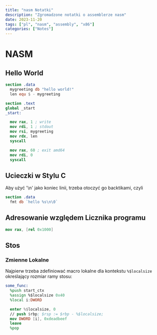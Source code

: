 ```yaml
---
title: "nasm Notatki"
description: "Zgromadzone notatki o assemblerze nasm"
date: 2023-11-20
tags: ["pl", "nasm", "assembly", "x86"]
categories: ["Notes"]
---
```


# NASM

## Hello World

```nasm
section .data
  mygreeting db "hello world!"
  len equ $ - mygreeting

section .text
global _start
_start:

  mov rax, 1 ; write
  mov rdi, 1 ; stdout
  mov rsi, mygreeting
  mov rdx, len
  syscall

  mov rax, 60 ; exit amd64
  mov rdi, 0
  syscall

```

## Ucieczki w Stylu C

Aby użyć '\n' jako koniec linii, trzeba otoczyć go backtikami, czyli

```nasm
section .data
  fmt db `hello %s\n\0`
```

## Adresowanie względem Licznika programu

```nasm
mov rax, [rel 0x1000]
```

## Stos

### Zmienne Lokalne

Najpierw trzeba zdefiniować macro lokalne dla kontekstu `%$localsize` określający rozmiar ramy stosu:

```nasm
some_func:
  %push start_ctx
  %assign %$localsize 0x40
  %local i:DWORD

  enter %$localsize, 0
  // push $rbp; $rsp := $rbp - %$localsize;
  mov DWORD [i], 0xdeadbeef
  leave
  %pop
```
